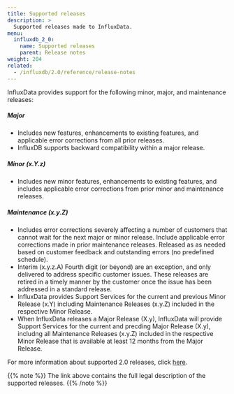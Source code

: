 ```yaml
---
title: Supported releases 
description: >
  Supported releases made to InfluxData. 
menu:
  influxdb_2_0:
    name: Supported releases 
    parent: Release notes
weight: 204
related:
  - /influxdb/2.0/reference/release-notes
---
```


InfluxData provides support for the following minor, major, and maintenance releases: 

##### Major

- Includes new features, enhancements to existing features, and applicable error corrections from all prior releases.
- InfluxDB supports backward compatibility within a major release.

##### Minor (x.Y.z) 

- Includes new minor features, enhancements to existing features, and includes applicable error corrections from prior minor and maintenance releases. 

##### Maintenance (x.y.Z) 

- Includes error corrections severely affecting a number of customers that cannot wait for the next major or minor release. Include applicable error corrections made in prior maintenance releases. Released as as needed based on customer feedback and outstanding errors (no predefined schedule).
- Interim (x.y.z.A) Fourth digit (or beyond) are an exception, and only delivered to address specific customer issues. These releases are retired in a timely manner by the customer once the issue has been addressed in a standard release.
- InfluxData provides Support Services for the current and previous Minor Release (x.Y) including Maintenance Releases (x.y.Z) included in the respective Minor Release. 
- When InfluxData releases a Major Release (X.y), InfluxData will provide Support Services for the current and precding Major Release (X.y), includng all Maintenance Releases (x.y.Z) included in the respective Minor Release that is available at least 12 months from the Major Release. 

For more information about supported 2.0 releases, click [here](https://www.influxdata.com/legal/support-policy/).

{{% note %}}
The link above contains the full legal description of the supported releases. 
{{% /note %}}